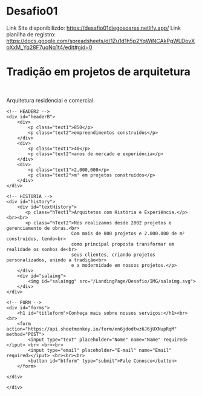 # Desafio01
Link Site disponibilizdo: https://desafio01diegosoares.netlify.app/
Link planilha de registro: https://docs.google.com/spreadsheets/d/1Zu1d1h5p2YqWiNCAkPgWLDovXoXxM_Yq28F7uqNq1t4/edit#gid=0
<!DOCTYPE html>
<html lang="pt-br">
<head>
    <meta charset="UTF-8">
    <meta http-equiv="X-UA-Compatible" content="IE=edge">
    <meta name="viewport" content="width=device-width, initial-scale=1.0">
    <title>Desafio 01 - ESCOLA DNC</title>
    <link rel="stylesheet" href="style.css">
    <link rel="preconnect" href="https://fonts.googleapis.com">
<link rel="preconnect" href="https://fonts.gstatic.com" crossorigin>
<link href="https://fonts.googleapis.com/css2?family=Inter:wght@400;700&display=swap" rel="stylesheet">
<link href="<link rel="preconnect" href="https://fonts.googleapis.com">
<link rel="preconnect" href="https://fonts.gstatic.com" crossorigin>
<link href="https://fonts.googleapis.com/css2?family=Inter:wght@400;700&family=Raleway:wght@500&display=swap" rel="stylesheet">
</head>
<body>
    <!-- HEADER -->
    <div id="header">
    <h1 id="titleTop">Tradição em projetos de arquitetura</h1><br>
    <p id="textTop">Arquitetura residencial e comercial.</p>
    </div>

    <!-- HEADER2 -->
    <div id="headerB"> 
        <div>
            <p class="text1">850</p>
            <p class="text2">empreendimentos construídos</p>
        </div>
        <div>
            <p class="text1">40</p>
            <p class="text2">anos de mercado e experiência</p>
        </div>
        <div>
            <p class="text1">2,000,000</p>
            <p class="text2">m² em projetos construídos</p>
        </div>
    </div>
    
    <!-- HISTORIA -->
    <div id="history">
        <div id="textHistory">
           <p class="hText1">Arquitetos com História e Experiência.</p><br><br>
           <p class="hText2">Nós realizamos desde 2002 projetos e gerenciamento de obras.<br>
                            Com mais de 800 projetos e 2.000.000 de m² construídos, tendo<br>
                            como principal proposta transformar em realidade os sonhos de<br>
                            seus clientes, criando projetos personalizados, unindo a tradição<br>
                            e a modernidade em nossos projetos.</p>
        </div>
        <div id="salaimg">
            <img id="salaimgg" src="/LandingPage/Desafio/IMG/salaimg.svg">
        </div>
    </div>

    <!-- FORM -->
    <div id="forms">
        <h1 id="titleform">Conheça mais sobre nossos serviços:</h1><br><br>
        <form action="https://api.sheetmonkey.io/form/en6jdodtwz6J6jUXNupRqM" method="POST">
            <input type="text" placeholder="Nome" name="Name" required></iput> <br> <br><br>
            <input type="email" placeholder="E-mail" name="Email" required></iput> <br><br><br>
            <button id="btform" type="submit">Fale Conosco</button>
        </form>

    </div>

    </div>
</body>
</html>
